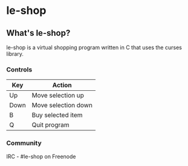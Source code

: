 # le-shop #

## What's le-shop? ##

le-shop is a virtual shopping program written
in C that uses the curses library.

### Controls ###

Key           | Action
------------- | -------------
Up            | Move selection up
Down          | Move selection down
B             | Buy selected item
Q             | Quit program

### Community ###

IRC - #le-shop on Freenode
